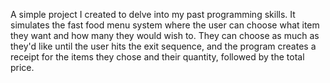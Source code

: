 A simple project I created to delve into my past programming skills. It simulates the fast food menu system where the user can choose what item they want and how many they would wish to. They can choose as much as they'd like until the user hits the exit sequence, and the program creates a receipt for the items they chose and their quantity, followed by the total price.
